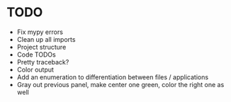 # TODO

- Fix mypy errors
- Clean up all imports
- Project structure
- Code TODOs
- Pretty traceback?
- Color output
- Add an enumeration to differentiation between files / applications
- Gray out previous panel, make center one green, color the right one as well
